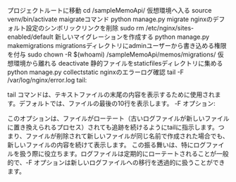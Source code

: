 プロジェクトルートに移動
cd /sampleMemoApi/
仮想環境へ入る
source venv/bin/activate
maigrateコマンド
python manage.py migrate
nginxのデフォルト設定のシンボリックリンクを削除
sudo rm /etc/nginx/sites-enabled/default
新しいマイグレーションを作成する
python manage.py makemigrations
migrationsディレクトリにadminユーザーから書き込める権限を付与
sudo chown -R $(whoami) /sampleMemoApi/memos/migrations/
仮想環境から離れる
deactivate
静的ファイルをstaticfilesディレクトリに集める
python manage.py collectstatic
nginxのエラーログ確認
tail -F /var/log/nginx/error.log
tail:

tail コマンドは、テキストファイルの末尾の内容を表示するために使用されます。デフォルトでは、ファイルの最後の10行を表示します。
-F オプション:

このオプションは、ファイルがローテート（古いログファイルが新しいファイルに置き換えられるプロセス）されても追跡を続けるようにtailに指示します。つまり、ファイルが削除されて新しいファイルが同じ名前で作成された場合でも、新しいファイルの内容を続けて表示します。
この振る舞いは、特にログファイルを扱う際に役立ちます。ログファイルは定期的にローテートされることが一般的で、-F オプションは新しいログファイルへの移行を透過的に扱うことができます。